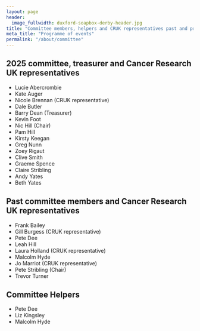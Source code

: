 ```yaml
---
layout: page
header:
  image_fullwidth: duxford-soapbox-derby-header.jpg
title: "Committee members, helpers and CRUK representatives past and present"
meta_title: "Programme of events"
permalink: "/about/committee"
---
```


## 2025 committee, treasurer and Cancer Research UK representatives

- Lucie Abercrombie
- Kate Auger
- Nicole Brennan (CRUK representative)
- Dale Butler
- Barry Dean (Treasurer)
- Kevin Foot
- Nic Hill (Chair)
- Pam Hill
- Kirsty Keegan
- Greg Nunn
- Zoey Rigaut
- Clive Smith
- Graeme Spence
- Claire Stribling
- Andy Yates
- Beth Yates

## Past committee members and Cancer Research UK representatives

- Frank Bailey
- Gill Burgess (CRUK representative)
- Pete Dee
- Leah Hill
- Laura Holland (CRUK representative)
- Malcolm Hyde
- Jo Marriot (CRUK representative)
- Pete Stribling (Chair)
- Trevor Turner

## Committee Helpers

- Pete Dee
- Liz Kingsley
- Malcolm Hyde
